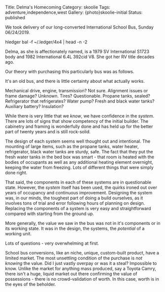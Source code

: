 Title: Delma's Homecoming
Category: skoolie
Tags: adventure,independence,west
Gallery: {photo}skoolie-initial
Status: published

We took delivery of our long-converted International School Bus, Sunday 06/24/2019.

<div><!-- TODO SHELL_BEGIN -->hledger bal -f ~/.ledger/4x4 | head -n -2<!-- SHELL_END --></div>

Delma, as she is affectionately named, is a 1979 SV International S1723 body and 1982 International 6.4L 392cid V8. She got her RV title decades ago.

Our theory with purchasing this particularly bus was as follows. 

It's an old bus, and there is little certainty about what actually works. 

Mechanical drive, engine, transmission? Not sure. Alignment issues or frame damage? Unknown. Tires? Questionable. Propane tanks, sealed? Refrigerator that refrigerates? Water pump? Fresh and black water tanks? Auxiliary battery? Insulation? 

While there is very little that we _know_, we have confidence in the _system_. There are lots of signs that show competency of the initial builder. The cabinetry and framing is wonderfully done and has held up for the better part of twenty years and is still rock-solid. 

The design of each system seems well thought out and intentional. The mounting of large items, such as the propane tanks, water heater, refrigerator, black water tanks are sturdy, safe. The fact that they put the fresh water tanks in the bed box was smart - that room is heated with the bodies of occupants as well as any additional heating element overnight, keeping the water from freezing. Lots of different things that were simply done right. 

That said, the components in each of these systems are in questionable state. However, the _system_ itself has been used, the quirks ironed out over years of occupancy and continuous improvement. Designing the system was, in our minds, the toughest part of doing a build ourselves, as it involves tons of trial and error following hours of planning on design. Replacing the components of a system is very easy and straightforward compared with starting from the ground up. 

More generally, the value we saw in the bus was not in it's components or in its working state. It was in the design, the systems, the _potential_ of a working unit.

Lots of questions - very overwhelming at first. 

School bus conversions, like an niche, unique, custom-built product, have a limited market. The most unsettling condition of the purchase is _not knowing_ the value. Did I just vastly overpay or was it a steal? Impossible to know. Unlike the market for anything mass produced, say a Toyota Camry, there isn't a huge, liquid market out there confirming the value of possessions - there is no crowd-validation of worth. In this case, worth is in the eyes of the beholder. 


